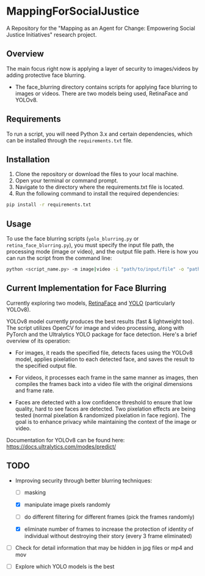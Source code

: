 # MappingForSocialJustice

A Repository for the "Mapping as an Agent for Change: Empowering Social Justice Initiatives" research project.

## Overview

The main focus right now is applying a layer of security to images/videos by adding protective face blurring.

- The face_blurring directory contains scripts for applying face blurring to images or videos. There are two models being used, RetinaFace and YOLOv8.

## Requirements

To run a script, you will need Python 3.x and certain dependencies, which can be installed through the `requirements.txt` file.

## Installation

1. Clone the repository or download the files to your local machine.
2. Open your terminal or command prompt.
3. Navigate to the directory where the requirements.txt file is located.
4. Run the following command to install the required dependencies:

```bash
pip install -r requirements.txt
```

## Usage

To use the face blurring scripts (`yolo_blurring.py` or `retina_face_blurring.py`), you must specify the input file path, the processing mode (image or video), and the output file path. Here is how you can run the script from the command line:

```bash
python <script_name.py> -m image|video -i "path/to/input/file" -o "path/to/output/file"
```

## Current Implementation for Face Blurring

Currently exploring two models, [RetinaFace](https://github.com/serengil/retinaface?tab=readme-ov-file) and [YOLO](https://github.com/ultralytics/ultralytics) (particularly YOLOv8).

YOLOv8 model currently produces the best results (fast & lightweight too). The script utilizes OpenCV for image and video processing, along with PyTorch and the Ultralytics YOLO package for face detection. Here's a brief overview of its operation:

- For images, it reads the specified file, detects faces using the YOLOv8 model, applies pixelation to each detected face, and saves the result to the specified output file.

- For videos, it processes each frame in the same manner as images, then compiles the frames back into a video file with the original dimensions and frame rate.

- Faces are detected with a low confidence threshold to ensure that low quality, hard to see faces are detected. Two pixelation effects are being tested (normal pixelation & randomized pixelation in face region). The goal is to enhance privacy while maintaining the context of the image or video.

Documentation for YOLOv8 can be found here: https://docs.ultralytics.com/modes/predict/

## TODO

- Improving security through better blurring techniques:

  - [ ] masking

  - [x] manipulate image pixels randomly

  - [ ] do different filtering for different frames (pick the frames randomly)

  - [x] eliminate number of frames to increase the protection of identity of individual without destroying their story (every 3 frame eliminated)

- [ ] Check for detail information that may be hidden in jpg files or mp4 and mov

- [ ] Explore which YOLO models is the best

